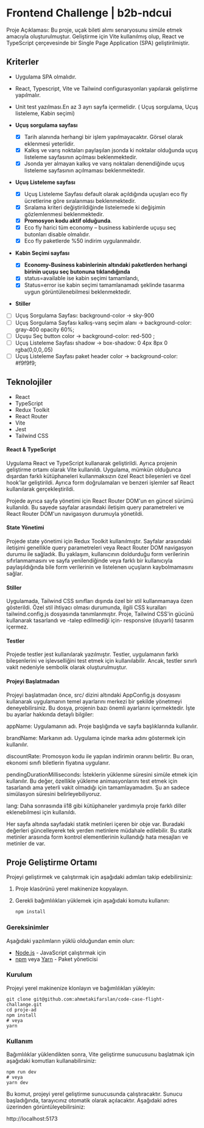 # Frontend Challenge | b2b-ndcui

Proje Açıklaması: Bu proje, uçak bileti alımı senaryosunu simüle etmek amacıyla oluşturulmuştur. Geliştirme için Vite kullanılmış olup, React ve TypeScript çerçevesinde bir Single Page Application (SPA) geliştirilmiştir.

## Kriterler

- Uygulama SPA olmalıdır.
- React, Typescript, Vite ve Tailwind configurasyonları yapılarak geliştirme yapılmalır.
- Unit test yazılması.En az 3 ayrı sayfa içermelidir. ( Uçuş sorgulama, Uçuş listeleme, Kabin seçimi)

- **Uçuş sorgulama sayfası**
  - [x] Tarih alanında herhangi bir işlem yapılmayacaktır. Görsel olarak eklenmesi yeterlidir.
  - [x] Kalkış ve varış noktaları paylaşılan jsonda ki noktalar olduğunda uçuş listeleme sayfasının açılması beklenmektedir.
  - [x] Jsonda yer almayan kalkış ve varış noktaları denendiğinde uçuş listeleme sayfasının açılmaması beklenmektedir.
- **Uçuş Listeleme sayfası**
  - [x] Uçuş Listeleme Sayfası default olarak açıldığında uçuşları eco fly ücretlerine göre sıralanması beklenmektedir.
  - [x] Sıralama kriteri değiştirildiğinde listelemede ki değişimin gözlemlenmesi beklenmektedir.
  - [x] **Promosyon kodu aktif olduğunda**.
  - [x] Eco fly harici tüm economy – business kabinlerde uçuşu seç butonları disable olmalıdır.
  - [x] Eco fly paketlerde %50 indirim uygulanmalıdır.
- **Kabin Seçimi sayfası**

  - [x] **Economy-Business kabinlerinin altındaki paketlerden herhangi birinin uçuşu seç butonuna tıklandığında**
  - [x] status=available ise kabin seçimi tamamlandı,
  - [x] Status=error ise kabin seçimi tamamlanamadı şeklinde tasarıma uygun görüntülenebilmesi beklenmektedir.

- **Stiller**
- [ ] Uçuş Sorgulama Sayfası: background-color -> sky-900
- [ ] Uçuş Sorgulama Sayfası kalkış-varış seçim alanı -> background-color: gray-400 opacity 60%;
- [ ] Uçuşu Seç button color -> background-color: red-500 ;
- [ ] Uçuş Listeleme Sayfası shadow -> box-shadow: 0 4px 8px 0 rgba(0,0,0,.05)
- [ ] Uçuş Listeleme Sayfası paket header color -> background-color: #f9f9f9;

## Teknolojiler

- React
- TypeScript
- Redux Toolkit
- React Router
- Vite
- Jest
- Tailwind CSS

#### React & TypeScript

Uygulama React ve TypeScript kullanarak geliştirildi. Ayrıca projenin geliştirme ortamı olarak Vite kullanıldı. Uygulama, mümkün olduğunca dışardan farklı kütüphaneleri kullanmaksızın özel React bileşenleri ve özel hook'lar geliştirildi. Ayrıca form doğrulamaları ve benzeri işlemler saf React kullanılarak gerçekleştirildi.

Projede ayrıca sayfa yönetimi için React Router DOM'un en güncel sürümü kullanıldı. Bu sayede sayfalar arasındaki iletişim query parametreleri ve React Router DOM'un navigasyon durumuyla yönetildi.

#### State Yönetimi

Projede state yönetimi için Redux Toolkit kullanılmıştır. Sayfalar arasındaki iletişimi genellikle query parametreleri veya React Router DOM navigasyon durumu ile sağladık. Bu yaklaşım, kullanıcının doldurduğu form verilerinin sıfırlanmamasını ve sayfa yenilendiğinde veya farklı bir kullanıcıyla paylaşıldığında bile form verilerinin ve listelenen uçuşların kaybolmamasını sağlar.

#### Stiller

Uygulamada, Tailwind CSS sınıfları dışında özel bir stil kullanmamaya özen gösterildi. Özel stil ihtiyacı olması durumunda, ilgili CSS kuralları tailwind.config.js dosyasında tanımlanmıştır. Proje, Tailwind CSS'in gücünü kullanarak tasarlandı ve -talep edilmediği için- responsive (duyarlı) tasarım içermez.

#### Testler

Projede testler jest kullanılarak yazılmıştır. Testler, uygulamanın farklı bileşenlerini ve işlevselliğini test etmek için kullanılabilir. Ancak, testler sınırlı vakit nedeniyle sembolik olarak oluşturulmuştur.

#### Projeyi Başlatmadan

Projeyi başlatmadan önce, src/ dizini altındaki AppConfig.js dosyasını kullanarak uygulamanın temel ayarlarını merkezi bir şekilde yönetmeyi deneyebilirsiniz. Bu dosya, projenin bazı önemli ayarlarını içermektedir. İşte bu ayarlar hakkında detaylı bilgiler:

appName: Uygulamanın adı. Proje başlığında ve sayfa başlıklarında kullanılır.

brandName: Markanın adı. Uygulama içinde marka adını göstermek için kullanılır.

discountRate: Promosyon kodu ile yapılan indirimin oranını belirtir. Bu oran, ekonomi sınıfı biletlerin fiyatına uygulanır.

pendingDurationMilliseconds: İsteklerin yüklenme süresini simüle etmek için kullanılır. Bu değer, özellikle yükleme animasyonlarını test etmek için tasarlandı ama yeterli vakit olmadığı için tamamlayamadım. Şu an sadece simülasyon süresini belirleyebiliyoruz.

lang: Daha sonrasında ii18 gibi kütüphaneler yardımıyla proje farklı diller eklenebilmesi için kullanıldı.

Her sayfa altında sayfadaki statik metinleri içeren bir obje var. Buradaki değerleri güncelleyerek tek yerden metinlere müdahale edilebilir. Bu statik metinler arasında form kontrol elementlerinin kullandığı hata mesajları ve metinler de var.

## Proje Geliştirme Ortamı

Projeyi geliştirmek ve çalıştırmak için aşağıdaki adımları takip edebilirsiniz:

1. Proje klasörünü yerel makinenize kopyalayın.
2. Gerekli bağımlılıkları yüklemek için aşağıdaki komutu kullanın:

   ```bash
   npm install
   ```

### Gereksinimler

Aşağıdaki yazılımların yüklü olduğundan emin olun:

- [Node.js](https://nodejs.org/) - JavaScript çalıştırmak için
- [npm](https://www.npmjs.com/) veya [Yarn](https://yarnpkg.com/) - Paket yöneticisi

### Kurulum

Projeyi yerel makinenize klonlayın ve bağımlılıkları yükleyin:

```console
git clone git@github.com:ahmetakifarslan/code-case-flight-challange.git
cd proje-ad
npm install
# veya
yarn
```

### Kullanım

Bağımlılıklar yüklendikten sonra, Vite geliştirme sunucusunu başlatmak için aşağıdaki komutları kullanabilirsiniz:

```console
npm run dev
# veya
yarn dev
```

Bu komut, projeyi yerel geliştirme sunucusunda çalıştıracaktır. Sunucu başladığında, tarayıcınız otomatik olarak açılacaktır. Aşağıdaki adres üzerinden görüntüleyebilirsiniz:

http://localhost:5173
